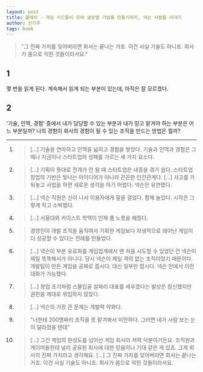 ```yaml
---
layout: post
title: 플레이 - 게임 키드들이 모여 글로벌 기업을 만들기까지, 넥슨 사람들 이야기
author: 신기주
tags: book
---
```


> "그 진짜 가치를 잊어버리면 회사는 끝나는 거죠. 이건 사실 기술도 아니죠. 회사가 몸으로 익힌 것들이라서요."

## 1
몇 번을 읽게 된다. 계속해서 읽게 되는 부분이 있는데, 아직은 잘 모르겠다.

## 2
'기술, 인맥, 경험' 중에서 내가 담당할 수 있는 부분과 내가 믿고 맡겨야 하는 부분은 어느 부분일까? 나의 경험이 회사의 경험이 될 수 있는 조직을 만드는 방법은 뭘까?

----

1. > [...] 기술을 연마하고 인맥을 넓히고 경험을 쌓았다. 기술과 인맥과 경험은 그때나 지금이나 스타트업의 성패를 가르는 세 가지 요소다.

2. > [...] 기획이 뜻대로 전개가 안 될 때 스타트업은 내흥을 겪기 쉽다. 스타트업 창업의 기반은 빛나는 아이디어가 아니라 끈끈한 인간관계다. [...] 사고를 가둬놓고 사업을 하면 새로운 생각을 하기 어렵다. 넥슨은 유연했다.

3. > [...] 넥슨 직원은 신이 나서 이용자에게 말을 걸었다. 함께 놀았다. 시작은 그렇게 작고 소박했다.
 
4. > [...] 서울대와 카이스트 학맥이 인재 풀 노릇을 해줬다.

5. > 경영진이 개발 조직을 움직여서 기획한 게임보다 자생적으로 태어난 게임이 더 성공할 수 있다는 전례를 만들었다.

6. > [...] 넥슨이 부분 유료화를 게임업계에서 맨 처음 시도할 수 있었던 건 넥슨이 제일 똑똑해서가 아니다. 당시 넥슨이 제일 격의 없는 조직이었기 때문이다. 개발팀이 만든 게임을 공짜로 줍시다. 대신 일부만 팝시다. 넥슨 안에서 이런 대화가 가능했다.

7. > [...] 창업 초기처럼 스물입골 살짜리 대표를 세우겠다는 발상은 참신했지만 권한을 제대로 위임하지 않았다.

8. > [...] 넥슨의 가장 큰 문제는 개발력 약화다.

9. > "너한테 200명짜리 조직을 못 맡겨봐서 미안하다. 그러면 네가 사람 보는 눈이 달라졌을 텐데"

10. > [...] 그건 게임의 완성도를 넘어선 게임 회사의 저력 덕분이거든요. 조직원과 게이머들한테 널리 공유된 회사에 대한 믿음이나 기대 같은 게 있죠. 그게 회사의 진짜 가치라고 생각해요. [...] 그 진짜 가치를 잊어버리면 회사는 끝나는 거죠. 이건 사실 기술도 아니죠. 회사가 몸으로 익힌 것들이라서요.
